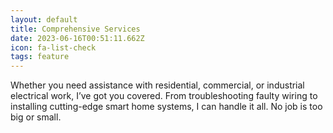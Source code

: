 ```yaml
---
layout: default
title: Comprehensive Services
date: 2023-06-16T00:51:11.662Z
icon: fa-list-check
tags: feature
---
```


Whether you need assistance with residential, commercial, or industrial electrical work, I’ve got you covered. From troubleshooting faulty wiring to installing cutting-edge smart home systems, I can handle it all. No job is too big or small.